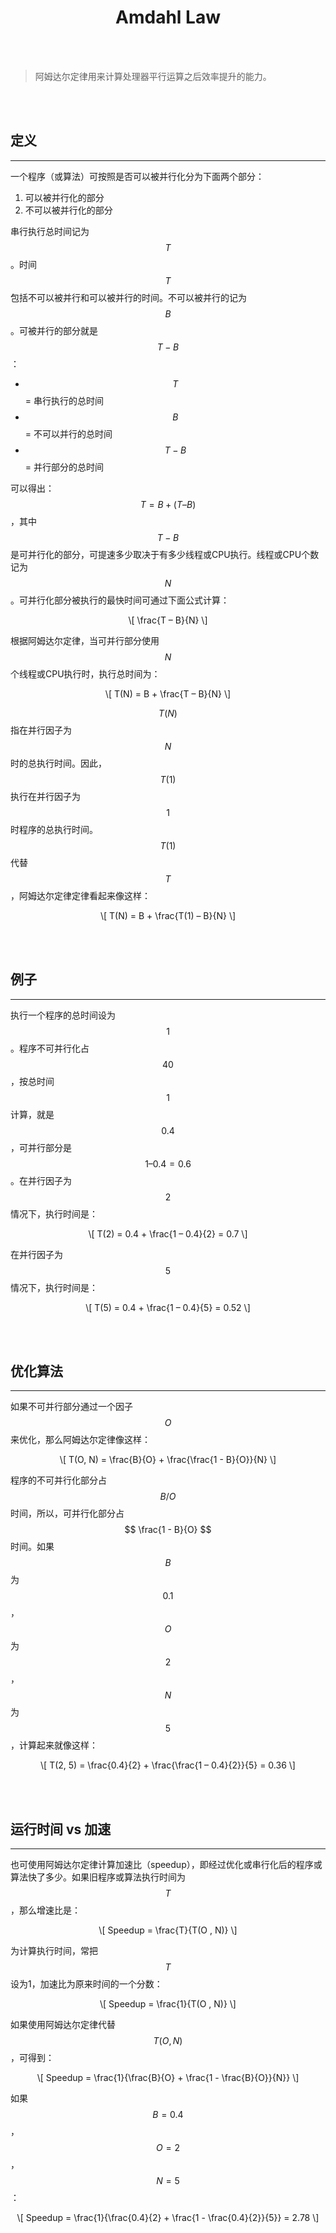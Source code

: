 # <center>Amdahl Law</center>

<br></br>

> 阿姆达尔定律用来计算处理器平行运算之后效率提升的能力。

<br></br>



## 定义
----------
一个程序（或算法）可按照是否可以被并行化分为下面两个部分：

1. 可以被并行化的部分
2. 不可以被并行化的部分

串行执行总时间记为$$ T $$。时间$$ T $$包括不可以被并行和可以被并行的时间。不可以被并行的记为$$ B $$。可被并行的部分就是 $$ T - B $$ ：

* $$ T $$ = 串行执行的总时间 
* $$ B $$ = 不可以并行的总时间
* $$ T - B $$ = 并行部分的总时间

可以得出：$$ T = B + (T – B) $$ ，其中$$ T- B $$是可并行化的部分，可提速多少取决于有多少线程或CPU执行。线程或CPU个数记为 $$ N $$ 。可并行化部分被执行的最快时间可通过下面公式计算：

<center> \[ \frac{T – B}{N} \] </center>

根据阿姆达尔定律，当可并行部分使用$$ N $$个线程或CPU执行时，执行总时间为：

<center> \[ T(N) = B + \frac{T – B}{N} \] </center>

 $$ T(N) $$ 指在并行因子为 $$ N $$ 时的总执行时间。因此，$$ T(1) $$执行在并行因子为$$ 1 $$时程序的总执行时间。$$ T(1) $$代替$$ T $$，阿姆达尔定律定律看起来像这样：

<center> \[ T(N) = B + \frac{T(1) – B}{N} \] </center>

<br></br>



## 例子
--------------
执行一个程序的总时间设为$$1$$。程序不可并行化占$$40%$$，按总时间$$1$$计算，就是$$0.4$$，可并行部分是$$ 1 – 0.4 = 0.6 $$。在并行因子为$$2$$情况下，执行时间是：

<center> \[ T(2) = 0.4 + \frac{1 – 0.4}{2} = 0.7 \] </center>

在并行因子为$$5$$情况下，执行时间是：

<center> \[ T(5) = 0.4 + \frac{1 – 0.4}{5} = 0.52 \] </center>

<br></br>



## 优化算法
----------------
如果不可并行部分通过一个因子$$O$$来优化，那么阿姆达尔定律像这样：

<center> \[ T(O, N) = \frac{B}{O} + \frac{\frac{1 - B}{O}}{N} \] </center>

程序的不可并行化部分占$$ B / O $$时间，所以，可并行化部分占$$ \frac{1 - B}{O} $$时间。如果$$ B $$为$$0.1$$，$$ O $$为$$2$$，$$ N $$为$$5$$，计算起来就像这样：

<center> \[ T(2, 5) = \frac{0.4}{2} + \frac{\frac{1 – 0.4}{2}}{5} = 0.36 \] </center>

<br></br>



## 运行时间 vs 加速
-----------------
也可使用阿姆达尔定律计算加速比（speedup），即经过优化或串行化后的程序或算法快了多少。如果旧程序或算法执行时间为$$ T $$，那么增速比是：

<center> \[ Speedup = \frac{T}{T(O , N)} \] </center>

为计算执行时间，常把$$ T $$设为1，加速比为原来时间的一个分数：

<center> \[ Speedup = \frac{1}{T(O , N)} \] </center>

如果使用阿姆达尔定律代替$$ T(O,N) $$ ，可得到：

<center> \[ Speedup = \frac{1}{\frac{B}{O} + \frac{1 - \frac{B}{O}}{N}} \] </center>

如果$$ B = 0.4 $$，$$ O = 2 $$，$$ N = 5 $$：

<center> \[ Speedup = \frac{1}{\frac{0.4}{2} + \frac{1 - \frac{0.4}{2}}{5}} = 2.78 \] </center>
